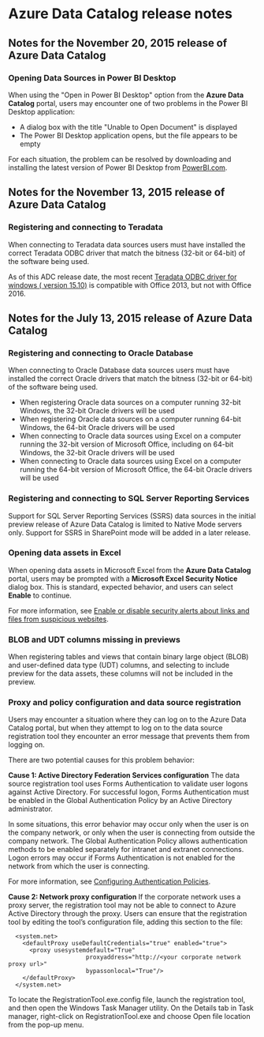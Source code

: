 <properties
   pageTitle="Azure Data Catalog release notes"
   description="Release notes for the 28 August 2015 public preview release of Azure Data Catalog."
   services="data-catalog"
   documentationCenter=""
   authors="steelanddata"
   manager="NA"
   editor=""
   tags=""/>
<tags
   ms.service="data-catalog"
   ms.devlang="NA"
   ms.topic="article"
   ms.tgt_pltfrm="NA"
   ms.workload="data-catalog"
   ms.date="02/04/2016"
   ms.author="maroche"/>

# Azure Data Catalog release notes

## Notes for the November 20, 2015 release of Azure Data Catalog

### Opening Data Sources in Power BI Desktop

When using the "Open in Power BI Desktop" option from the **Azure Data Catalog** portal, users may encounter one of two problems in the Power BI Desktop application:

- A dialog box with the title "Unable to Open Document" is displayed
- The Power BI Desktop application opens, but the file appears to be empty

For each situation, the problem can be resolved by downloading and installing the latest version of Power BI Desktop from [PowerBI.com](https://powerbi.com).

## Notes for the November 13, 2015 release of Azure Data Catalog

### Registering and connecting to Teradata

When connecting to Teradata data sources users must have installed the correct Teradata ODBC driver that match the bitness (32-bit or 64-bit) of the software being used.

As of this ADC release date, the most recent [Teradata ODBC driver for windows ( version 15.10)](http://downloads.teradata.com/download/connectivity/odbc-driver/windows) is compatible with Office 2013, but not with Office 2016.

## Notes for the July 13, 2015 release of Azure Data Catalog

### Registering and connecting to Oracle Database

When connecting to Oracle Database data sources users must have installed the correct Oracle drivers that match the bitness (32-bit or 64-bit) of the software being used.

-	When registering Oracle data sources on a computer running 32-bit Windows, the 32-bit Oracle drivers will be used
-	When registering Oracle data sources on a computer running 64-bit Windows, the 64-bit Oracle drivers will be used
-	When connecting to Oracle data sources using Excel on a computer running the 32-bit version of Microsoft Office, including on 64-bit Windows, the 32-bit Oracle drivers will be used
-	When connecting to Oracle data sources using Excel on a computer running the 64-bit version of Microsoft Office, the 64-bit Oracle drivers will be used

### Registering and connecting to SQL Server Reporting Services

Support for SQL Server Reporting Services (SSRS) data sources in the initial preview release of Azure Data Catalog is limited to Native Mode servers only. Support for SSRS in SharePoint mode will be added in a later release.

### Opening data assets in Excel

When opening data assets in Microsoft Excel from the **Azure Data Catalog** portal, users may be prompted with a **Microsoft Excel Security Notice** dialog box. This is standard, expected behavior, and users can select **Enable** to continue.

For more information, see [Enable or disable security alerts about links and files from suspicious websites](https://support.office.com/article/Enable-or-disable-security-alerts-about-links-and-files-from-suspicious-websites-A1AC6AE9-5C4A-4EB3-B3F8-143336039BBE).

### BLOB and UDT columns missing in previews

When registering tables and views that contain binary large object (BLOB) and user-defined data type (UDT) columns, and selecting to include preview for the data assets, these columns will not be included in the preview.

### Proxy and policy configuration and data source registration

Users may encounter a situation where they can log on to the Azure Data Catalog portal, but when they attempt to log on to the data source registration tool they encounter an error message that prevents them from logging on.

There are two potential causes for this problem behavior:

**Cause 1: Active Directory Federation Services configuration**
The data source registration tool uses Forms Authentication to validate user logons against Active Directory. For successful logon, Forms Authentication must be enabled in the Global Authentication Policy by an Active Directory administrator.

In some situations, this error behavior may occur only when the user is on the company network, or only when the user is connecting from outside the company network. The Global Authentication Policy allows authentication methods to be enabled separately for intranet and extranet connections. Logon errors may occur if Forms Authentication is not enabled for the network from which the user is connecting.

For more information, see [Configuring Authentication Policies](https://technet.microsoft.com/library/dn486781.aspx).

**Cause 2: Network proxy configuration**
If the corporate network uses a proxy server, the registration tool may not be able to connect to Azure Active Directory through the proxy. Users can ensure that the registration tool by editing the tool’s configuration file, adding this section to the file:


	  <system.net>
	    <defaultProxy useDefaultCredentials="true" enabled="true">
	      <proxy usesystemdefault="True"
	                      proxyaddress="http://<your corporate network proxy url>"
	                      bypassonlocal="True"/>
	    </defaultProxy>
	  </system.net>


To locate the RegistrationTool.exe.config file, launch the registration tool, and then open the Windows Task Manager utility. On the Details tab in Task manager, right-click on RegistrationTool.exe and choose Open file location from the pop-up menu.
